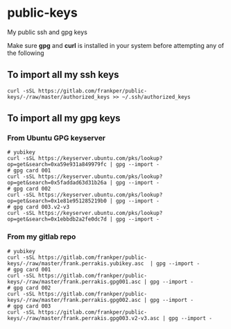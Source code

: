 # public-keys
My public ssh and gpg keys 

Make sure **gpg** and **curl** is installed in your system before attempting any of the following 

## To import all my ssh keys
```shell
curl -sSL https://gitlab.com/frankper/public-keys/-/raw/master/authorized_keys >> ~/.ssh/authorized_keys
```
## To import all my gpg keys

### From Ubuntu GPG keyserver

```shell
# yubikey
curl -sSL https://keyserver.ubuntu.com/pks/lookup?op=get&search=0xa59e931a849979fc | gpg --import -
# gpg card 001 
curl -sSL https://keyserver.ubuntu.com/pks/lookup?op=get&search=0x5faddad63d31b26a | gpg --import -
# gpg card 002
curl -sSL https://keyserver.ubuntu.com/pks/lookup?op=get&search=0x1e81e951285219b0 | gpg --import -
# gpg card 003.v2-v3
curl -sSL https://keyserver.ubuntu.com/pks/lookup?op=get&search=0x1ebbdb2a2fe0dc7d | gpg --import -
```
### From my gitlab repo
```shell
# yubikey 
curl -sSL https://gitlab.com/frankper/public-keys/-/raw/master/frank.perrakis.yubikey.asc  | gpg --import -
# gpg card 001 
curl -sSL https://gitlab.com/frankper/public-keys/-/raw/master/frank.perrakis.gpg001.asc | gpg --import -
# gpg card 002 
curl -sSL https://gitlab.com/frankper/public-keys/-/raw/master/frank.perrakis.gpg002.asc | gpg --import -
# gpg card 003 
curl -sSL https://gitlab.com/frankper/public-keys/-/raw/master/frank.perrakis.gpg003.v2-v3.asc | gpg --import -
```